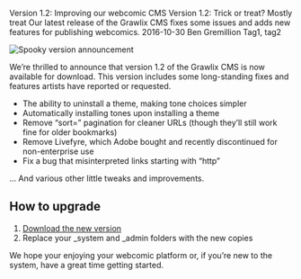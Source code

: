 Version 1.2: Improving our webcomic CMS
Version 1.2: Trick or treat? Mostly treat
Our latest release of the Grawlix CMS fixes some issues and adds new features for publishing webcomics.
2016-10-30
Ben Gremillion
Tag1, tag2

![Spooky version announcement](/blog_content/version-1-2-launch/version-1-2-teaser-blog.jpg)

We’re thrilled to announce that version 1.2 of the Grawlix CMS is now available for download. This version includes some long-standing fixes and features artists have reported or requested.

- The ability to uninstall a theme, making tone choices simpler
- Automatically installing tones upon installing a theme
- Remove “sort=” pagination for cleaner URLs (though they’ll still work fine for older bookmarks)
- Remove Livefyre, which Adobe bought and recently discontinued for non-enterprise use
- Fix a bug that misinterpreted links starting with “http”

… And various other little tweaks and improvements.

## How to upgrade

1. [Download the new version](http://www.getgrawlix.com/downloads)
2. Replace your \_system and \_admin folders with the new copies

We hope your enjoying your webcomic platform or, if you’re new to the system, have a great time getting started.